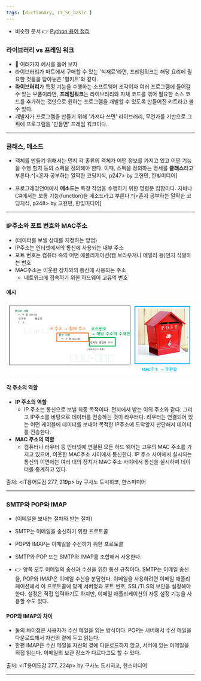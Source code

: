 ```yaml
---
tags: [dictionary, IT_SC_basic ]
---
```


- 비슷한 문서 👉 [Python 용어 정리](../Python/Python%20용어%20정리.md)

### 라이브러리 vs 프레임 워크
- 📌 여러가지 예시를 들어 보자
- 라이브러리가 마트에서 구매할 수 있는 '식재료'라면, 프레임워크는 해당 요리에 필요한 것들을 담아놓은 '밀키트'와 같다. 
- **라이브러리**가 특정 기능을 수행하는 소프트웨어 조각이자 여러 프로그램에 들어갈 수 있는 부품이라면, **프레임워크**는 라이브러리와 자체 코드를 엮어 필요한 소스 코드를 추가하는 것만으로 원하는 프로그램을 개발할 수 있도록 만들어진 키트라고 볼 수 있다. 
- 개발자가 프로그램을 만들기 위해 '가져다 쓰면' 라이브러리, 무언가를 기반으로 그 위에 프로그램을 '만들면' 프레임 워크이다. 

---

### 클래스, 메소드
- 객체를 만들기 위해서는 먼저 각 종류의 객체가 어떤 정보를 가지고 있고 어떤 기능을 수행 할지 등의 스펙을 정의해야 한다. 이때, 스펙을 정의하는 명세를 **클래스**라고 부른다.^[<혼자 공부하는 얄팍한 코딩지식, p247> by 고현민, 한빛미디어]

- 프로그래밍언어에서 **메소드**는 특정 작업을 수행하기 위한 명령문 집합이다. 자바나 C#에서는 보통 기능(function)을 메소드라고 부른다.^[<혼자 공부하는 얄팍한 코딩지식, p248> by 고현민, 한빛미디어]

---

### IP주소와 포트 번호와 MAC주소
- (데이터를 보낼 상대를 지정하는 방법)
- IP주소는 인터넷에서의 통신에 사용되는 내부 주소
- 포트 번호는 컴퓨터 속의 어떤 애플리케이션(웹 브라우저나 메일러 등)인지 식별하는 번호 
- MAC주소는 이웃한 장치와의 통신에 사용되는 주소
	- 네트워크에 접속하기 위한 하드웨어 고유의 번호

#### 예시
![](assets/개발%20관련%20IT%20용어%20정리.png)

#### 각 주소의 역할 
- **IP 주소의 역할**
	- IP 주소는 통신으로 보낼 최종 목적이다. 편지에서 받는 이의 주소와 같다. 그리고 IP주소를 바탕으로 데이터를 전송하는 것이 라우터다. 라우터는 연결되어 있는 어떤 케이블에 데이터를 보내야 목적한 IP주소에 도착할지 판단해서 데이터를 전송한다. 
- **MAC 주소의 역할**
	- 컴퓨터나 라우터 등 인터넷에 연결된 모든 하드 웨어는 고유의 MAC 주소를 가지고 있으며, 이웃한 MAC주소 사이에서 통신한다. IP 주소 사이에서 실시되는 통신의 이면에는 여러 대의 장치가 MAC 주소  사이에서 통신을 실시하며 데이터를 중계하고 있다. 

출처: <IT용어도감 277, 219p> by 구사노 도시히코, 한스미디어

---

### SMTP와 POP와 IMAP
- (이메일을 보내는 절차와 받는 절차)
- SMTP는 이메일을 송신하기 위한 프로토콜
- POP와 IMAP는 이메일을 수신하기 위한 프로토콜
- SMTP와 POP 또는 SMTP와 IMAP를 조합해서 사용한다. 

- 👉 양쪽 모두 이메일의 송신과 수신을 위한 통신 규칙이다. SMTP는 이메일 송신을, POP와 IMAP은 이메일 수신을 분담한다. 이메일을 사용하려면 이메일 애플리케이션에서 이 프로토콜에 맞게 서버명과 포트 번호, SSL/TLS의 보안을 설정해야 한다. 설정은 직접 입력하기도 하지만, 이메일 애플리케이션의 자동 설정 기능을 사용할 수도 있다. 

#### POP와 IMAP의 차이 
- 둘의 차이점은 사용자가 수신 메일을 읽는 방식이다. POP는 서버에서 수신 메일을 다운로드해서 자신의 곁에 두고 읽는다. 
- 한편 IMAP은 수신 메일을 자신의 곁에 다운로드하지 않고,  서버에 있는 이메일을 직접 읽는다. 이메일의 보관 장소가 다르다고도 할 수 있다. 

출처: <IT용어도감 277, 224p> by 구사노 도시히코, 한스미디어

----

